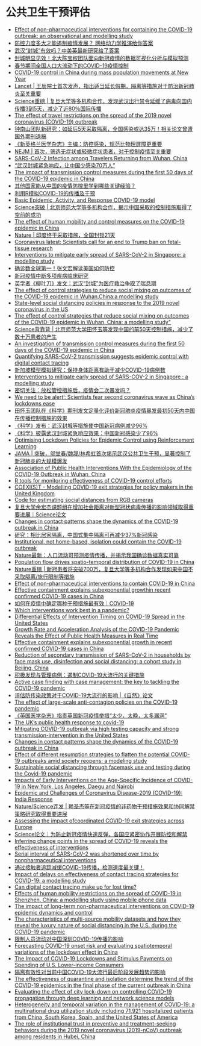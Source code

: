 # 公共卫生干预评估
- [Effect of non-pharmaceutical interventions for containing the COVID-19 outbreak: an observational and modelling study](https://www.worldpop.org/events/COVID_NPI)
- [防控力度多大才能遏制疫情发展？ 网络动力学推演给你答案](https://mp.weixin.qq.com/s/cOR7vX7HDpze8bwjUWf_RQ)
- [武汉“封城”有效吗？中美英最新研究给了答案](https://mp.weixin.qq.com/s/9mLMejp-32ZXepd_dGO_jg)
- [封城明显见效！北大陈宝权团队面向新冠疫情的数据可视化分析与模拟预测](https://mp.weixin.qq.com/s?__biz=MzI3MTA0MTk1MA==&mid=2652063313&idx=2&sn=017c26ec474fac9ab28f1fcf5616ff35&chksm=f12032a0c657bbb61303f83a421d0fa84ef7b4a3d1bac3ee26dcc316c8ff9b735c89f522d75d&mpshare=1&scene=1&srcid=&sharer_sharetime=1581410993797&sharer_shareid=9e5fd5f5b70c04306ea0c75c977dcdf9#rd)
- [春节期间全国人口大流动下的COVID-19疫情控制](https://mp.weixin.qq.com/s?__biz=MzU0Njk0ODk4Mg==&mid=2247487424&idx=1&sn=b3570dcfa7ac64ec69ed0b8993cd1915&chksm=fb549dd9cc2314cf4feffbf026f7a60274ba50d794633d5fb6cc8492bb22c369d526caf71d7c&mpshare=1&scene=1&srcid=&sharer_sharetime=1582626553764&sharer_shareid=cc522eb07e997d352cfce26bb80d69ec#rd)
- [COVID-19 control in China during mass population movements at New Year](https://www.thelancet.com/journals/lancet/article/PIIS0140-6736(20)30421-9/fulltext)
- [Lancet | 王辰院士首次发声，指出适当延长假期，隔离等措施对于防治新冠肺炎至关重要](https://mp.weixin.qq.com/s?__biz=MzU3MTE3MjUyOA==&mid=2247507374&idx=4&sn=92fe649edce8f1a15fb74fb2a8800767&chksm=fce6ae71cb912767bb8b65a3e0001b44e3ce49e178f9e3345837b9226c554a97ae2803cc12de&mpshare=1&scene=1&srcid=&sharer_sharetime=1582626657393&sharer_shareid=cc522eb07e997d352cfce26bb80d69ec#rd)
- [Science重磅 | 复旦大学等多机构合作，发现武汉出行禁令延缓了病毒向国内传播3到5天，减少了近80％国际传播](https://mp.weixin.qq.com/s?__biz=MzU3MTE3MjUyOA==&mid=2247507562&idx=3&sn=cefdf06d35e89e6aa6b2f546e0c9c41d&chksm=fce6adb5cb9124a334fb7457f809dc7a6dc2f8b4e9a55ea97217ea91fe10225cf14b0fed7b2b&mpshare=1&scene=1&srcid=&sharer_sharetime=1584908482987&sharer_shareid=cc522eb07e997d352cfce26bb80d69ec#rd)
- [The effect of travel restrictions on the spread of the 2019 novel coronavirus (COVID-19) outbreak](https://science.sciencemag.org/content/early/2020/03/05/science.aba9757)
- [钟南山团队新研究：如延后5天采取隔离，全国感染或达35万！相关论文曾遭国外期刊退稿](https://mp.weixin.qq.com/s?__biz=MjM5MTQzNzU2NA==&mid=2651677793&idx=1&sn=55259eece767b394e776e777d60f33bb&chksm=bd4c43f28a3bcae47f8f908ccab301e31c074c7532b67889e1878de55ecd7ebb70eb22eaf22a&mpshare=1&scene=1&srcid=&sharer_sharetime=1584907754166&sharer_shareid=cc522eb07e997d352cfce26bb80d69ec#rd)
- [《新英格兰医学杂志》主编：防控感染，规范比物理屏障更重要](https://mp.weixin.qq.com/s?__biz=MzIxNTc4NzU0MQ==&mid=2247494811&idx=1&sn=f515f2ad04104deb753ca754c92bb649&chksm=97905de1a0e7d4f79ee051ed5c3a16b27f0f6755d504391dedf0a48796afc98fd6061d48b5f7&mpshare=1&scene=1&srcid=&sharer_sharetime=1584906345157&sharer_shareid=cc522eb07e997d352cfce26bb80d69ec#rd)
- [NEJM | 首次，筛选无症状或轻微症状患者，对于控制疫情至关重要](https://mp.weixin.qq.com/s/YaXk_BMDDeklh5qDu_8L3A)
- [SARS-CoV-2 Infection among Travelers Returning from Wuhan, China](https://www.nejm.org/doi/full/10.1056/NEJMc2003100?query=featured_home)
- [“武汉封城紧急响应，让中国少感染70万人”](https://mp.weixin.qq.com/s/j2mYmv9i3nv9ubIdOcd0Iw)
- [The impact of transmission control measures during the first 50 days of the COVID-19 epidemic in China](https://www.medrxiv.org/content/10.1101/2020.01.30.20019844v4)
- [其他国家能从中国的疫情防控里学到哪些关键经验？](https://mp.weixin.qq.com/s/satnXZORWeFRJ18VmKmHLQ)
- [利用R模拟COVID-19的传播及干预](https://mp.weixin.qq.com/s/lN3HbVcWqSxQDtyblyOiMw)
- [Basic Epidemic, Activity, and Response COVID-19 model](https://github.com/wpgp/BEARmod)
- [Science突破 | 北京师范大学等多机构合作，揭示中国采取的控制措施取得了空前的成功](https://mp.weixin.qq.com/s/kY1VL4g8yjXSp3VyycpHmQ)
- [The effect of human mobility and control measures on the COVID-19 epidemic in China](https://science.sciencemag.org/content/early/2020/03/25/science.abb4218)
- [Nature | 印度终于采取措施，全国封锁21天](https://mp.weixin.qq.com/s/zwYVaBIDo-UtT0EfzahPog)
- [Coronavirus latest: Scientists call for an end to Trump ban on fetal-tissue research](https://www.nature.com/articles/d41586-020-00154-w)
- [Interventions to mitigate early spread of SARS-CoV-2 in Singapore: a modelling study](https://www.thelancet.com/journals/laninf/article/PIIS1473-3099(20)30162-6/fulltext)
- [确诊数全球第一！张文宏解读美国如何防控](https://mp.weixin.qq.com/s/BBeNYJGAJ54LpLJAq_iKEw)
- [新冠疫情中断多项疾病临床研究](https://mp.weixin.qq.com/s/9Xxsz6kGAKkcBkCFPT8ekw)
- [英学者《柳叶刀》发文：武汉“封城”为医疗救治争取了喘息期](http://news.sciencenet.cn/htmlnews/2020/3/437601.shtm)
- [The effect of control strategies to reduce social mixing on outcomes of the COVID-19 epidemic in Wuhan,China:a modelling study](https://www.thelancet.com/journals/lanpub/article/PIIS2468-2667(20)30073-6/fulltext)
- [State-level social distancing policies in response to the 2019 novel coronavirus in the US](https://github.com/COVID19StatePolicy/SocialDistancing)
- [The effect of control strategies that reduce social mixing on outcomes of the COVID-19 epidemic in Wuhan, China: a modelling study"](https://github.com/kieshaprem/covid19-agestructureSEIR-wuhan-social-distancing)
- [Science背靠背 | 北京师范大学田怀玉等发现中国的前50天控制措施，减少了数十万患者的产生](https://mp.weixin.qq.com/s/Ge0YyooY2XQsitXrXR7qJA)
- [An investigation of transmission control measures during the first 50 days of the COVID-19 epidemic in China](https://science.sciencemag.org/content/early/2020/03/30/science.abb6105)
- [Quantifying SARS-CoV-2 transmission suggests epidemic control with digital contact tracing](https://science.sciencemag.org/content/early/2020/03/30/science.abb6936)
- [新加坡模型模拟研究：保持身体距离有助于减少COVID-19病例数](https://mp.weixin.qq.com/s/4dW6vJ4xEC3pTNnp6aMYqw)
- [Interventions to mitigate early spread of SARS-COV-2 in Singapore : a modelling study](https://www.thelancet.com/journals/lancet/article/PIIS1473-3099(20)30162-6/fulltext)
- [密切关注：放松管控措施后，疫情会二次暴发吗？](https://mp.weixin.qq.com/s/XKtaQo2DO_l8Ce3_Jpusjw)
- [We need to be alert’: Scientists fear second coronavirus wave as China’s lockdowns ease](https://www.nature.com/articles/d41586-020-00938-0)
- [田怀玉团队在《科学》期刊发文定量化评价新冠肺炎疫情暴发最初50天内中国在传播控制措施的效果](https://mp.weixin.qq.com/s/MgpWkO4u5svsbg0SLk3ReQ)
- [《科学》发布：武汉封城等措施使中国新冠病例减少96%](https://mp.weixin.qq.com/s/T9sLyaNe7Wu78-lN3h0gkg)
- [《科学》披露武汉封城紧急响应效果：中国新冠感染少了96%](http://news.sciencenet.cn/htmlnews/2020/4/437782.shtm)
- [Optimising Lockdown Policies for Epidemic Control using Reinforcement Learning](https://arxiv.org/abs/2003.14093)
- [JAMA | 突破，邬堂春/魏晟/林希虹首次揭示武汉公共卫生干预，显著控制了新冠肺炎的大规模爆发](https://mp.weixin.qq.com/s/bnsSzDpf_NWU3qj_Hk3odA)
- [Association of Public Health Interventions With the Epidemiology of the COVID-19 Outbreak in Wuhan, China](https://jamanetwork.com/journals/jama/fullarticle/2764658)
- [R tools for monitoring effectiveness of COVID-19 control efforts](https://github.com/CBDRH/covidrecon)
- [COEXI(S)T - Modelling COVID-19 exit strategies for policy makers in the United Kingdom](https://github.com/gbohner/coexist)
- [Code for estimating social distances from RGB cameras](https://github.com/IIT-PAVIS/Social-Distancing)
- [复旦大学余宏杰课题组在增加社会距离对新型冠状病毒传播的影响领域取得重要进展｜Science论文](https://mp.weixin.qq.com/s/tvPUy1x7QtrIvTVYB-E6SA)
- [Changes in contact patterns shape the dynamics of the COVID-19 outbreak in China](https://science.sciencemag.org/content/early/2020/04/28/science.abb8001)
- [研究：相比居家隔离，中国式集中隔离可再减少37%新冠感染](http://news.sciencenet.cn/htmlnews/2020/5/439279.shtm)
- [Institutional, not home-based, isolation could contain the COVID-19 outbreak](https://www.thelancet.com/journals/lancet/article/PIIS0140-6736(20)31016-3/fulltext)
- [Nature最新：人口流动可预测疫情传播，并揭示我国确诊数据真实可靠](https://mp.weixin.qq.com/s/UHaJDX_RlU0VPSA_6I_ZrQ)
- [Population flow drives spatio-temporal distribution of COVID-19 in China](https://www.nature.com/articles/s41586-020-2284-y)
- [Nature重磅 | 新冠患者将突破700万，复旦大学等多机构合作发现如果中国不采取隔离/旅行限制等措施](https://mp.weixin.qq.com/s/lyDyxYA1JtUWhi7eKRnc0A)
- [Effect of non-pharmaceutical interventions to contain COVID-19 in China](https://www.nature.com/articles/s41586-020-2293-x)
- [Effective containment explains subexponential growthin recent confirmed COVID-19 cases in China](https://science.sciencemag.org/content/368/6492/742)
- [如何在疫情中确定哪种干预措施最有效｜COVID-19](https://mp.weixin.qq.com/s/_chdcG4XVqjSwtRSuRW3Dw)
- [Which interventions work best in a pandemic?](https://science.sciencemag.org/content/early/2020/05/20/science.abb6144)
- [Differential Effects of Intervention Timing on COVID-19 Spread in the United States](https://www.medrxiv.org/content/10.1101/2020.05.15.20103655v1)
- [Growth Rate and Acceleration Analysis of the COVID-19 Pandemic Reveals the Effect of Public Health Measures in Real Time](https://www.frontiersin.org/articles/10.3389/fmed.2020.00247/full)
- [Effective containment explains subexponential growth in recent confirmed COVID-19 cases in China](https://science.sciencemag.org/content/368/6492/742)
- [Reduction of secondary transmission of SARS-CoV-2 in households by face mask use, disinfection and social distancing: a cohort study in Beijing, China](https://gh.bmj.com/content/5/5/e002794)
- [积极发现与管理病例：遏制COVID-19大流行的关键措施](https://mp.weixin.qq.com/s/yTGbrt1YcK-XOSmWLZ9xIw)
- [Active case finding with case management: the key to tackling the COVID-19 pandemic](https://www.thelancet.com/journals/lancet/article/PIIS0140-6736(20)31278-2/fulltext)
- [评估防传染政策对于COVID-19大流行的影响 |《自然》论文](https://mp.weixin.qq.com/s/m1lmlDrsXWl76UAtAqxjkw)
- [The effect of large-scale anti-contagion policies on the COVID-19 pandemic](https://www.nature.com/articles/s41586-020-2404-8)
- [《英国医学杂志》指责英国新冠疫情举措“太少，太晚，太多漏洞”](https://mp.weixin.qq.com/s/LqXqO9ATyfLfqqBOgbnCGQ)
- [The UK’s public health response to covid-19](https://www.bmj.com/content/369/bmj.m1932)
- [Mitigating COVID-19 outbreak via high testing capacity and strong transmission-intervention in the United States](https://www.medrxiv.org/content/10.1101/2020.04.03.20052720v1)
- [Changes in contact patterns shape the dynamics of the COVID-19 outbreak in China](https://science.sciencemag.org/content/368/6498/1481)
- [Effect of different resumption strategies to flatten the potential COVID-19 outbreaks amid society reopens: a modeling study](https://www.medrxiv.org/content/10.1101/2020.06.25.20140418v1)
- [Sustainable social distancing through facemask use and testing during the Covid-19 pandemic](https://www.medrxiv.org/content/10.1101/2020.04.01.20049981v3)
- [Impacts of Early Interventions on the Age-Specific Incidence of COVID-19 in New York, Los Angeles, Daegu and Nairobi](https://www.medrxiv.org/content/10.1101/2020.04.19.20071803v1#disqus_thread)
- [Epidemic and Challenges of Coronavirus Disease-2019 (COVID-19): India Response](https://papers.ssrn.com/sol3/papers.cfm?abstract_id=3569665)
- [Nature/Science连发 | 赖圣杰等在新冠疫情的非药物干预措施效果和协同解禁策略研究取得重要进展](https://mp.weixin.qq.com/s/3N11ZpFRS0QwVszBK6Tdig)
- [Assessing the impact ofcoordinated COVID-19 exit strategies across Europe](https://science.sciencemag.org/content/early/2020/07/16/science.abc5096)
- [Science论文｜为防止新冠疫情快速反弹，各国应紧密协作开展防控和解禁](https://mp.weixin.qq.com/s/SuY13Z8nth2FtmL8MQXO8Q)
- [Inferring change points in the spread of COVID-19 reveals the effectiveness of interventions](https://science.sciencemag.org/content/369/6500/eabb9789)
- [Serial interval of SARS-CoV-2 was shortened over time by nonpharmaceutical interventions](https://science.sciencemag.org/content/early/2020/07/20/science.abc9004)
- [通过接触者追踪减缓COVID-19传播，检测速度最关键！](https://mp.weixin.qq.com/s/d-NXK58oEJsxZcQlzPeQcw)
- [Impact of delays on effectiveness of contact tracing strategies for COVID-19: a modelling study](https://www.thelancet.com/journals/lanpub/article/PIIS2468-2667(20)30157-2/fulltext)
- [Can digital contact tracing make up for lost time?](https://www.thelancet.com/journals/lanpub/article/PIIS2468-2667(20)30160-2/fulltext#%20)
- [Effects of human mobility restrictions on the spread of COVID-19 in Shenzhen, China: a modelling study using mobile phone data](https://www.sciencedirect.com/science/article/pii/S2589750020301655?via%3Dihub#fig3)
- [The impact of long-term non-pharmaceutical interventions on COVID-19 epidemic dynamics and control](https://www.medrxiv.org/content/10.1101/2020.05.03.20089078v1)
- [The characteristics of multi-source mobility datasets and how they reveal the luxury nature of social distancing in the U.S. during the COVID-19 pandemic](https://www.medrxiv.org/content/10.1101/2020.07.31.20143016v1)
- [限制人员流动对中国深圳COVID-19传播的影响](https://mp.weixin.qq.com/s/J6BivEVQDQgNYluSUsSygg)
- [Forecasting COVID-19 onset risk and evaluating spatiotemporal variations of the lockdown effect in China](https://www.researchsquare.com/article/rs-28675/v1)
- [The Impact of COVID-19 Lockdowns and Stimulus Payments on Spending of U.S. Lower-income Consumers](https://papers.ssrn.com/sol3/papers.cfm?abstract_id=3681629)
- [隔离有效性对当前中国COVID-19大流行最后阶段发展趋势的影响](https://mp.weixin.qq.com/s/qBcyaFHvP18RGJuf5SrLiA)
- [The effectiveness of quarantine and isolation determine the trend of the COVID-19 epidemics in the final phase of the current outbreak in China](https://www.sciencedirect.com/science/article/pii/S1201971220301375)
- [Evaluating the effect of city lock-down on controlling COVID-19 propagation through deep learning and network science models](https://www.sciencedirect.com/science/article/pii/S0264275120312178#f0010)
- [Heterogeneity and temporal variation in the management of COVID-19: a multinational drug utilization study including 71,921 hospitalized patients from China, South Korea, Spain, and the United States of America](https://www.medrxiv.org/content/10.1101/2020.09.15.20195545v2)
- [The role of institutional trust in preventive and treatment-seeking behaviors during the 2019 novel coronavirus (2019-nCoV) outbreak among residents in Hubei, China](https://www.medrxiv.org/content/10.1101/2020.02.15.20023333v1)